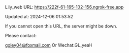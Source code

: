 Lily_web URL: https://222f-61-165-102-156.ngrok-free.app

Updated at: 2024-12-06 01:53:52

If you cannot open this URL, the server might be down.

Please contact: 

goley04@foxmail.com Or Wechat:GL_yeaH